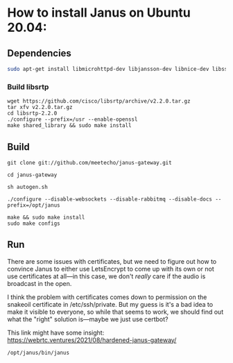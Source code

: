 # How to install Janus on Ubuntu 20.04:

## Dependencies

```sh
sudo apt-get install libmicrohttpd-dev libjansson-dev libnice-dev libssl-dev libsofia-sip-ua-dev libglib2.0-dev libopus-dev libogg-dev libini-config-dev libcollection-dev libwebsockets-dev pkg-config gengetopt automake libtool doxygen graphviz git cmake
```

### Build libsrtp

```
wget https://github.com/cisco/libsrtp/archive/v2.2.0.tar.gz
tar xfv v2.2.0.tar.gz
cd libsrtp-2.2.0
./configure --prefix=/usr --enable-openssl
make shared_library && sudo make install
```

## Build

```
git clone git://github.com/meetecho/janus-gateway.git

cd janus-gateway

sh autogen.sh

./configure --disable-websockets --disable-rabbitmq --disable-docs --prefix=/opt/janus

make && sudo make install
sudo make configs
```

## Run

There are some issues with certificates, but we need to figure out how to convince Janus to either use LetsEncrypt to come up with its own or not use certificates at all—in this case, we don't _really_ care if the audio is broadcast in the open.

I think the problem with certificates comes down to permission on the snakeoil certificate in /etc/ssh/private. But my guess is it's a bad idea to make it visible to everyone, so while that seems to work, we should find out what the "right" solution is—maybe we just use certbot?

This link might have some insight: https://webrtc.ventures/2021/08/hardened-janus-gateway/

```
/opt/janus/bin/janus
```
